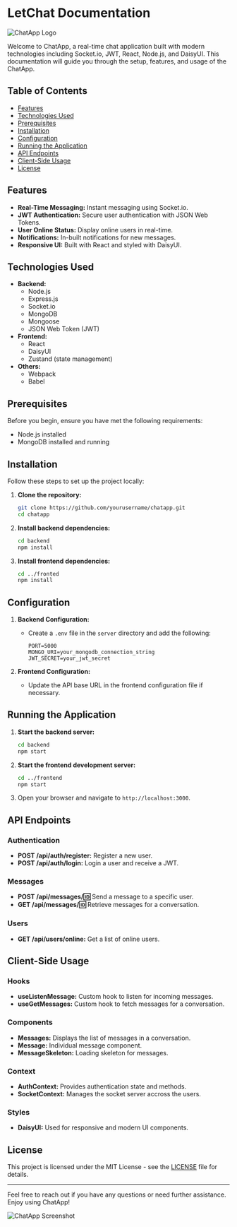# LetChat Documentation

![ChatApp Logo](#) <!-- Add the link to your image here -->

Welcome to ChatApp, a real-time chat application built with modern technologies including Socket.io, JWT, React, Node.js, and DaisyUI. This documentation will guide you through the setup, features, and usage of the ChatApp.

## Table of Contents
- [Features](#features)
- [Technologies Used](#technologies-used)
- [Prerequisites](#prerequisites)
- [Installation](#installation)
- [Configuration](#configuration)
- [Running the Application](#running-the-application)
- [API Endpoints](#api-endpoints)
- [Client-Side Usage](#client-side-usage)
- [License](#license)

## Features
- **Real-Time Messaging:** Instant messaging using Socket.io.
- **JWT Authentication:** Secure user authentication with JSON Web Tokens.
- **User Online Status:** Display online users in real-time.
- **Notifications:** In-built notifications for new messages.
- **Responsive UI:** Built with React and styled with DaisyUI.

## Technologies Used
- **Backend:**
  - Node.js
  - Express.js
  - Socket.io
  - MongoDB
  - Mongoose
  - JSON Web Token (JWT)
- **Frontend:**
  - React
  - DaisyUI
  - Zustand (state management)
- **Others:**
  - Webpack
  - Babel

## Prerequisites
Before you begin, ensure you have met the following requirements:
- Node.js installed
- MongoDB installed and running

## Installation
Follow these steps to set up the project locally:

1. **Clone the repository:**
   ```bash
   git clone https://github.com/yourusername/chatapp.git
   cd chatapp
   ```

2. **Install backend dependencies:**
   ```bash
   cd backend
   npm install
   ```

3. **Install frontend dependencies:**
   ```bash
   cd ../fronted
   npm install
   ```

## Configuration
1. **Backend Configuration:**
   - Create a `.env` file in the `server` directory and add the following:
     ```env
     PORT=5000
     MONGO_URI=your_mongodb_connection_string
     JWT_SECRET=your_jwt_secret
     ```

2. **Frontend Configuration:**
   - Update the API base URL in the frontend configuration file if necessary.

## Running the Application
1. **Start the backend server:**
   ```bash
   cd backend
   npm start
   ```

2. **Start the frontend development server:**
   ```bash
   cd ../frontend
   npm start
   ```

3. Open your browser and navigate to `http://localhost:3000`.

## API Endpoints
### Authentication
- **POST /api/auth/register:** Register a new user.
- **POST /api/auth/login:** Login a user and receive a JWT.

### Messages
- **POST /api/messages/:id:** Send a message to a specific user.
- **GET /api/messages/:id:** Retrieve messages for a conversation.

### Users
- **GET /api/users/online:** Get a list of online users.

## Client-Side Usage
### Hooks
- **useListenMessage:** Custom hook to listen for incoming messages.
- **useGetMessages:** Custom hook to fetch messages for a conversation.

### Components
- **Messages:** Displays the list of messages in a conversation.
- **Message:** Individual message component.
- **MessageSkeleton:** Loading skeleton for messages.

### Context
- **AuthContext:** Provides authentication state and methods.
- **SocketContext:** Manages the socket server accross the users.

### Styles
- **DaisyUI:** Used for responsive and modern UI components.

## License
This project is licensed under the MIT License - see the [LICENSE](LICENSE) file for details.

---

Feel free to reach out if you have any questions or need further assistance. Enjoy using ChatApp!

![ChatApp Screenshot](#) <!-- Add the link to your site or a screenshot of the site here -->
